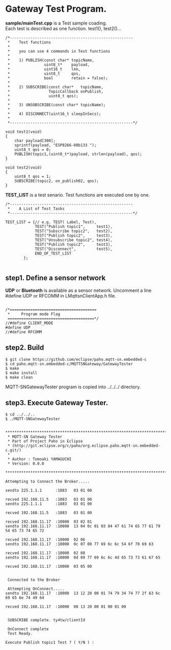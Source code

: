 # Gateway Test Program.    
**sample/mainTest.cpp** is a Test sample coading.   
Each test is described as one function. test1(), test2()...     
```
/*------------------------------------------------------
 *    Test functions
 *
 *    you can use 4 commands in Test functions
 *
 *    1) PUBLISH(const char* topicName,
 *               uint8_t*    payload,
 *               uint16_t    len,
 *               uint8_t     qos,
 *               bool        retain = false);
 *
 *    2) SUBSCRIBE(const char*   topicName,
 *                 TopicCallback onPublish,
 *                 uint8_t qos);
 *
 *    3) UNSUBSCRIBE(const char* topicName);
 *
 *    4) DISCONNECT(uint16_t sleepInSecs);
 *
 *------------------------------------------------------*/

void test1(void)
{
    char payload[300];
    sprintf(payload, "ESP8266-08b133 ");
    uint8_t qos = 0;
    PUBLISH(topic1,(uint8_t*)payload, strlen(payload), qos);
}

void test2(void)
{
    uint8_t qos = 1;
    SUBSCRIBE(topic2, on_publish02, qos);
}
```
**TEST_LIST** is a test senario. Test functions are executed one by one. 
``` 
/*------------------------------------------------------
 *    A List of Test Tasks
 *------------------------------------------------------*/

TEST_LIST = {// e.g. TEST( Label, Test),
             TEST("Publish topic1",     test1),
             TEST("Subscribe topic2",   test2),
             TEST("Publish topic2",     test3),
             TEST("Unsubscribe topic2", test4),
             TEST("Publish topic2",     test3),
             TEST("Disconnect",         test5),
             END_OF_TEST_LIST
        };
        
``` 
## step1. Define a sensor network 

**UDP** or **Bluetooth** is available as a sensor network.
Uncomment a line \#define UDP or RFCOMM in LMqttsnClientApp.h file. 
```

/*======================================
 *     Program mode Flag
 ======================================*/
//#define CLIENT_MODE
#define UDP
//#define RFCOMM
```

## step2. Build    
```
$ git clone https://github.com/eclipse/paho.mqtt-sn.embedded-c 
$ cd paho.mqtt-sn.embedded-c/MQTTSNGateway/GatewayTester       
$ make   
$ make install   
$ make clean
```       
MQTT-SNGatewayTester program is copied into ../../../ directory.

    
## **step3. Execute Gateway Tester.**     

```    
$ cd ../../..   
$ ./MQTT-SNGatewayTester
  
 ***************************************************************************
 * MQTT-SN Gateway Tester
 * Part of Project Paho in Eclipse
 * (http://git.eclipse.org/c/paho/org.eclipse.paho.mqtt-sn.embedded-c.git/)
 *
 * Author : Tomoaki YAMAGUCHI
 * Version: 0.0.0
 ***************************************************************************

Attempting to Connect the Broker.....

sendto 225.1.1.1      :1883   03 01 00

recved 192.168.11.5   :1883   03 01 00
sendto 225.1.1.1      :1883   03 01 00

recved 192.168.11.5   :1883   03 01 00

recved 192.168.11.17  :10000  03 02 01
sendto 192.168.11.17  :10000  13 04 0c 01 03 84 47 61 74 65 77 61 79 54 65 73 74 65 72

recved 192.168.11.17  :10000  02 06
sendto 192.168.11.17  :10000  0c 07 00 77 69 6c 6c 54 6f 70 69 63

recved 192.168.11.17  :10000  02 08
sendto 192.168.11.17  :10000  0d 09 77 69 6c 6c 4d 65 73 73 61 67 65

recved 192.168.11.17  :10000  03 05 00


 Connected to the Broker

 Attempting OnConnect.....
sendto 192.168.11.17  :10000  13 12 20 00 01 74 79 34 74 77 2f 63 6c 69 65 6e 74 49 64

recved 192.168.11.17  :10000  08 13 20 00 01 00 01 00


 SUBSCRIBE complete. ty4tw/clientId

 OnConnect complete
 Test Ready.

Execute Publish topic1 Test ? ( Y/N ) :  

```    
